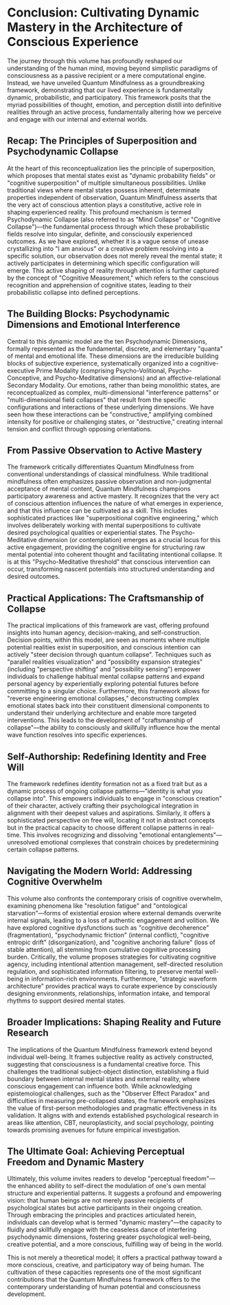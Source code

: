 # Conclusion: Cultivating Dynamic Mastery in the Architecture of Conscious Experience

The journey through this volume has profoundly reshaped our understanding of the human mind, moving beyond simplistic paradigms of consciousness as a passive recipient or a mere computational engine. Instead, we have unveiled Quantum Mindfulness as a groundbreaking framework, demonstrating that our lived experience is fundamentally dynamic, probabilistic, and participatory. This framework posits that the myriad possibilities of thought, emotion, and perception distill into definitive realities through an active process, fundamentally altering how we perceive and engage with our internal and external worlds.

## Recap: The Principles of Superposition and Psychodynamic Collapse

At the heart of this reconceptualization lies the principle of superposition, which proposes that mental states exist as "dynamic probability fields" or "cognitive superposition" of multiple simultaneous possibilities. Unlike traditional views where mental states possess inherent, determinate properties independent of observation, Quantum Mindfulness asserts that the very act of conscious attention plays a constitutive, active role in shaping experienced reality. This profound mechanism is termed Psychodynamic Collapse (also referred to as "Mind Collapse" or "Cognitive Collapse")—the fundamental process through which these probabilistic fields resolve into singular, definite, and consciously experienced outcomes. As we have explored, whether it is a vague sense of unease crystallizing into "I am anxious" or a creative problem resolving into a specific solution, our observation does not merely reveal the mental state; it actively participates in determining which specific configuration will emerge. This active shaping of reality through attention is further captured by the concept of "Cognitive Measurement," which refers to the conscious recognition and apprehension of cognitive states, leading to their probabilistic collapse into defined perceptions.

## The Building Blocks: Psychodynamic Dimensions and Emotional Interference

Central to this dynamic model are the ten Psychodynamic Dimensions, formally represented as the fundamental, discrete, and elementary "quanta" of mental and emotional life. These dimensions are the irreducible building blocks of subjective experience, systematically organized into a cognitive-executive Prime Modality (comprising Psycho-Volitional, Psycho-Conceptive, and Psycho-Meditative dimensions) and an affective-relational Secondary Modality. Our emotions, rather than being monolithic states, are reconceptualized as complex, multi-dimensional "interference patterns" or "multi-dimensional field collapses" that result from the specific configurations and interactions of these underlying dimensions. We have seen how these interactions can be "constructive," amplifying combined intensity for positive or challenging states, or "destructive," creating internal tension and conflict through opposing orientations.

## From Passive Observation to Active Mastery

The framework critically differentiates Quantum Mindfulness from conventional understandings of classical mindfulness. While traditional mindfulness often emphasizes passive observation and non-judgmental acceptance of mental content, Quantum Mindfulness champions participatory awareness and active mastery. It recognizes that the very act of conscious attention influences the nature of what emerges in experience, and that this influence can be cultivated as a skill. This includes sophisticated practices like "superpositional cognitive engineering," which involves deliberately working with mental superpositions to cultivate desired psychological qualities or experiential states. The Psycho-Meditative dimension (or contemplation) emerges as a crucial locus for this active engagement, providing the cognitive engine for structuring raw mental potential into coherent thought and facilitating intentional collapse. It is at this "Psycho-Meditative threshold" that conscious intervention can occur, transforming nascent potentials into structured understanding and desired outcomes.

## Practical Applications: The Craftsmanship of Collapse

The practical implications of this framework are vast, offering profound insights into human agency, decision-making, and self-construction. Decision points, within this model, are seen as moments where multiple potential realities exist in superposition, and conscious intention can actively "steer decision through quantum collapse". Techniques such as "parallel realities visualization" and "possibility expansion strategies" (including "perspective shifting" and "possibility sensing") empower individuals to challenge habitual mental collapse patterns and expand personal agency by experientially exploring potential futures before committing to a singular choice. Furthermore, this framework allows for "reverse engineering emotional collapses," deconstructing complex emotional states back into their constituent dimensional components to understand their underlying architecture and enable more targeted interventions. This leads to the development of "craftsmanship of collapse"—the ability to consciously and skillfully influence how the mental wave function resolves into specific experiences.

## Self-Authorship: Redefining Identity and Free Will

The framework redefines identity formation not as a fixed trait but as a dynamic process of ongoing collapse patterns—"identity is what you collapse into". This empowers individuals to engage in "conscious creation" of their character, actively crafting their psychological integration in alignment with their deepest values and aspirations. Similarly, it offers a sophisticated perspective on free will, locating it not in abstract concepts but in the practical capacity to choose different collapse patterns in real-time. This involves recognizing and dissolving "emotional entanglements"—unresolved emotional complexes that constrain choices by predetermining certain collapse patterns.

## Navigating the Modern World: Addressing Cognitive Overwhelm

This volume also confronts the contemporary crisis of cognitive overwhelm, examining phenomena like "resolution fatigue" and "ontological starvation"—forms of existential erosion where external demands overwrite internal signals, leading to a loss of authentic engagement and volition. We have explored cognitive dysfunctions such as "cognitive decoherence" (fragmentation), "psychodynamic friction" (internal conflict), "cognitive entropic drift" (disorganization), and "cognitive anchoring failure" (loss of stable attention), all stemming from cumulative cognitive processing burden. Critically, the volume proposes strategies for cultivating cognitive agency, including intentional attention management, self-directed resolution regulation, and sophisticated information filtering, to preserve mental well-being in information-rich environments. Furthermore, "strategic waveform architecture" provides practical ways to curate experience by consciously designing environments, relationships, information intake, and temporal rhythms to support desired mental states.

## Broader Implications: Shaping Reality and Future Research

The implications of the Quantum Mindfulness framework extend beyond individual well-being. It frames subjective reality as actively constructed, suggesting that consciousness is a fundamental creative force. This challenges the traditional subject-object distinction, establishing a fluid boundary between internal mental states and external reality, where conscious engagement can influence both. While acknowledging epistemological challenges, such as the "Observer Effect Paradox" and difficulties in measuring pre-collapsed states, the framework emphasizes the value of first-person methodologies and pragmatic effectiveness in its validation. It aligns with and extends established psychological research in areas like attention, CBT, neuroplasticity, and social psychology, pointing towards promising avenues for future empirical investigation.

## The Ultimate Goal: Achieving Perceptual Freedom and Dynamic Mastery

Ultimately, this volume invites readers to develop "perceptual freedom"—the enhanced ability to self-direct the modulation of one's own mental structure and experiential patterns. It suggests a profound and empowering vision: that human beings are not merely passive recipients of psychological states but active participants in their ongoing creation. Through embracing the principles and practices articulated herein, individuals can develop what is termed "dynamic mastery"—the capacity to fluidly and skillfully engage with the ceaseless dance of interfering psychodynamic dimensions, fostering greater psychological well-being, creative potential, and a more conscious, fulfilling way of being in the world.

This is not merely a theoretical model; it offers a practical pathway toward a more conscious, creative, and participatory way of being human. The cultivation of these capacities represents one of the most significant contributions that the Quantum Mindfulness framework offers to the contemporary understanding of human potential and consciousness development.